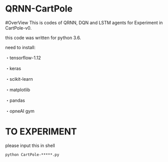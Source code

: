 # QRNN-CartPole

#OverView
This is codes of QRNN, DQN and LSTM agents for Experiment in CartPole-v0.

this code was written for python 3.6.

need to install:

・tensorflow-1.12

・keras

・scikit-learn

・matplotlib

・pandas

・opneAI gym

# TO EXPERIMENT

please input this in shell
```
python CartPole-*****.py
```
